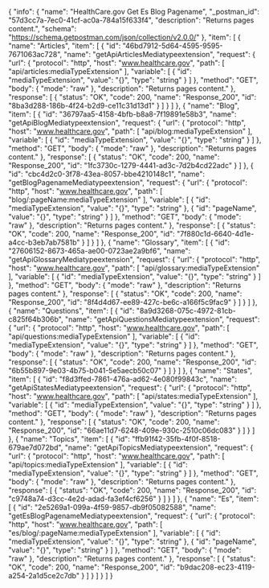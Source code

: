 {
  "info": {
    "name": "HealthCare.gov Get Es Blog Pagename",
    "_postman_id": "57d3cc7a-7ec0-41cf-ac0a-784a15f633f4",
    "description": "Returns pages content.",
    "schema": "https://schema.getpostman.com/json/collection/v2.0.0/"
  },
  "item": [
    {
      "name": "Articles",
      "item": [
        {
          "id": "46bd7912-5d64-4595-9595-7671063ac728",
          "name": "getApiArticlesMediatypeextension",
          "request": {
            "url": {
              "protocol": "http",
              "host": "www.healthcare.gov",
              "path": [
                "api/articles:mediaTypeExtension"
              ],
              "variable": [
                {
                  "id": "mediaTypeExtension",
                  "value": "{}",
                  "type": "string"
                }
              ]
            },
            "method": "GET",
            "body": {
              "mode": "raw"
            },
            "description": "Returns pages content."
          },
          "response": [
            {
              "status": "OK",
              "code": 200,
              "name": "Response_200",
              "id": "8ba3d288-186b-4f24-b2d9-ce11c31d13d1"
            }
          ]
        }
      ]
    },
    {
      "name": "Blog",
      "item": [
        {
          "id": "36797aa5-4158-4bfb-b8a8-7f19891e58b3",
          "name": "getApiBlogMediatypeextension",
          "request": {
            "url": {
              "protocol": "http",
              "host": "www.healthcare.gov",
              "path": [
                "api/blog:mediaTypeExtension"
              ],
              "variable": [
                {
                  "id": "mediaTypeExtension",
                  "value": "{}",
                  "type": "string"
                }
              ]
            },
            "method": "GET",
            "body": {
              "mode": "raw"
            },
            "description": "Returns pages content."
          },
          "response": [
            {
              "status": "OK",
              "code": 200,
              "name": "Response_200",
              "id": "1fc3730c-1279-4441-ad3c-7d2b4cd22adc"
            }
          ]
        },
        {
          "id": "cbc4d2c0-3f78-43ea-8057-bbe4210148c1",
          "name": "getBlogPagenameMediatypeextension",
          "request": {
            "url": {
              "protocol": "http",
              "host": "www.healthcare.gov",
              "path": [
                "blog/:pageName:mediaTypeExtension"
              ],
              "variable": [
                {
                  "id": "mediaTypeExtension",
                  "value": "{}",
                  "type": "string"
                },
                {
                  "id": "pageName",
                  "value": "{}",
                  "type": "string"
                }
              ]
            },
            "method": "GET",
            "body": {
              "mode": "raw"
            },
            "description": "Returns pages content."
          },
          "response": [
            {
              "status": "OK",
              "code": 200,
              "name": "Response_200",
              "id": "7f880c1d-6640-4d1e-a4cc-b3eb7ab7581b"
            }
          ]
        }
      ]
    },
    {
      "name": "Glossary",
      "item": [
        {
          "id": "27606152-8673-465a-ae00-0723ae2a9bf6",
          "name": "getApiGlossaryMediatypeextension",
          "request": {
            "url": {
              "protocol": "http",
              "host": "www.healthcare.gov",
              "path": [
                "api/glossary:mediaTypeExtension"
              ],
              "variable": [
                {
                  "id": "mediaTypeExtension",
                  "value": "{}",
                  "type": "string"
                }
              ]
            },
            "method": "GET",
            "body": {
              "mode": "raw"
            },
            "description": "Returns pages content."
          },
          "response": [
            {
              "status": "OK",
              "code": 200,
              "name": "Response_200",
              "id": "8f4d4d67-ee89-427c-be6c-a166f5c9fac9"
            }
          ]
        }
      ]
    },
    {
      "name": "Questions",
      "item": [
        {
          "id": "8a9d3268-075c-4972-81cb-c825f64b306b",
          "name": "getApiQuestionsMediatypeextension",
          "request": {
            "url": {
              "protocol": "http",
              "host": "www.healthcare.gov",
              "path": [
                "api/questions:mediaTypeExtension"
              ],
              "variable": [
                {
                  "id": "mediaTypeExtension",
                  "value": "{}",
                  "type": "string"
                }
              ]
            },
            "method": "GET",
            "body": {
              "mode": "raw"
            },
            "description": "Returns pages content."
          },
          "response": [
            {
              "status": "OK",
              "code": 200,
              "name": "Response_200",
              "id": "6b55b897-9e03-4b75-b041-5e5aecb50c07"
            }
          ]
        }
      ]
    },
    {
      "name": "States",
      "item": [
        {
          "id": "f8d3ffed-7861-476a-ad62-4e080f99843c",
          "name": "getApiStatesMediatypeextension",
          "request": {
            "url": {
              "protocol": "http",
              "host": "www.healthcare.gov",
              "path": [
                "api/states:mediaTypeExtension"
              ],
              "variable": [
                {
                  "id": "mediaTypeExtension",
                  "value": "{}",
                  "type": "string"
                }
              ]
            },
            "method": "GET",
            "body": {
              "mode": "raw"
            },
            "description": "Returns pages content."
          },
          "response": [
            {
              "status": "OK",
              "code": 200,
              "name": "Response_200",
              "id": "66ae11d7-6248-409e-930c-2510c06dc083"
            }
          ]
        }
      ]
    },
    {
      "name": "Topics",
      "item": [
        {
          "id": "ffb91f42-35fb-4f0f-8518-679ae7d072bd",
          "name": "getApiTopicsMediatypeextension",
          "request": {
            "url": {
              "protocol": "http",
              "host": "www.healthcare.gov",
              "path": [
                "api/topics:mediaTypeExtension"
              ],
              "variable": [
                {
                  "id": "mediaTypeExtension",
                  "value": "{}",
                  "type": "string"
                }
              ]
            },
            "method": "GET",
            "body": {
              "mode": "raw"
            },
            "description": "Returns pages content."
          },
          "response": [
            {
              "status": "OK",
              "code": 200,
              "name": "Response_200",
              "id": "c9748a74-d3cc-4e2d-adad-fa3ef4cf6256"
            }
          ]
        }
      ]
    },
    {
      "name": "Es",
      "item": [
        {
          "id": "2e5269a1-099a-4f59-9857-db9f05082588",
          "name": "getEsBlogPagenameMediatypeextension",
          "request": {
            "url": {
              "protocol": "http",
              "host": "www.healthcare.gov",
              "path": [
                "es/blog/:pageName:mediaTypeExtension"
              ],
              "variable": [
                {
                  "id": "mediaTypeExtension",
                  "value": "{}",
                  "type": "string"
                },
                {
                  "id": "pageName",
                  "value": "{}",
                  "type": "string"
                }
              ]
            },
            "method": "GET",
            "body": {
              "mode": "raw"
            },
            "description": "Returns pages content."
          },
          "response": [
            {
              "status": "OK",
              "code": 200,
              "name": "Response_200",
              "id": "b9dac208-ec23-4119-a254-2a1d5ce2c7db"
            }
          ]
        }
      ]
    }
  ]
}